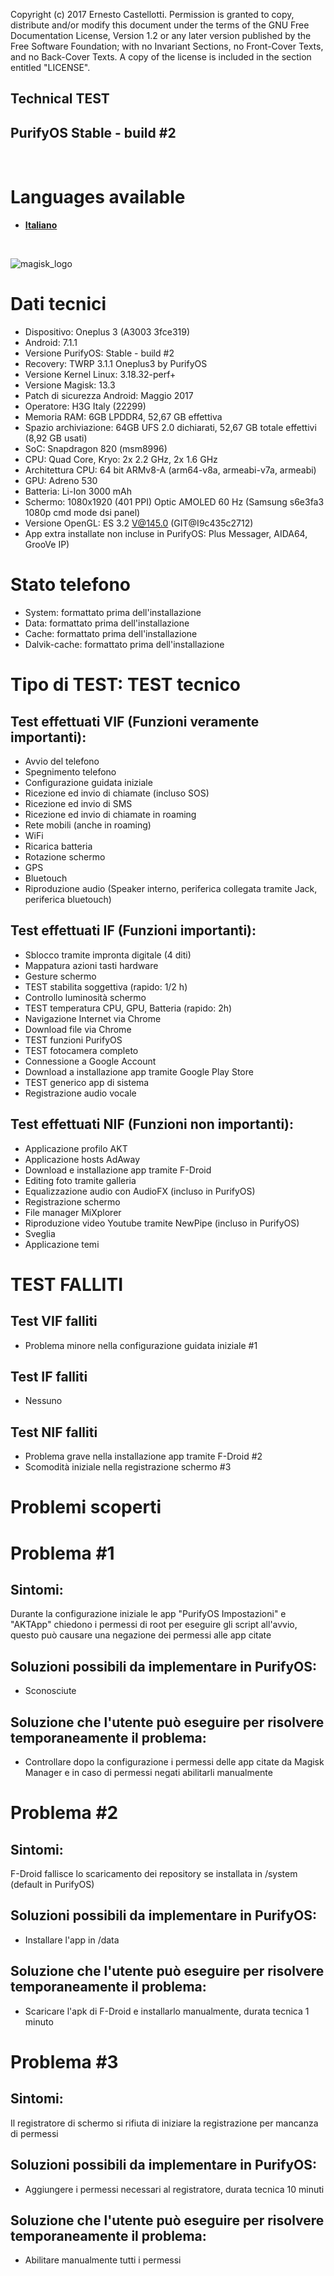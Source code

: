   Copyright (c)  2017  Ernesto Castellotti.
   Permission is granted to copy, distribute and/or modify this document
   under the terms of the GNU Free Documentation License, Version 1.2
   or any later version published by the Free Software Foundation;
   with no Invariant Sections, no Front-Cover Texts, and no Back-Cover
   Texts.  A copy of the license is included in the section entitled "LICENSE".
   
   
   ## **Technical TEST**
## **PurifyOS Stable - build #2**
&nbsp;
#  Languages ​​available

 - **[Italiano](#it)**
<a name="it">
&nbsp;
&nbsp;

![magisk_logo](http://i.imgur.com/UT8TYbk.png)

# Dati tecnici
  - Dispositivo: Oneplus 3 (A3003 3fce319)
  - Android: 7.1.1
  - Versione PurifyOS: Stable - build #2
  - Recovery: TWRP 3.1.1 Oneplus3 by PurifyOS
  - Versione Kernel Linux: 3.18.32-perf+
  - Versione Magisk: 13.3
  - Patch di sicurezza Android: Maggio 2017
  - Operatore: H3G Italy (22299)
  - Memoria RAM: 6GB LPDDR4, 52,67 GB effettiva
  - Spazio archiviazione: 64GB UFS 2.0 dichiarati, 52,67 GB totale effettivi (8,92 GB usati)
  - SoC: Snapdragon 820 (msm8996)
  - CPU: Quad Core, Kryo: 2x 2.2 GHz, 2x 1.6 GHz
  - Architettura CPU: 64 bit ARMv8-A (arm64-v8a, armeabi-v7a, armeabi)
  - GPU: Adreno 530
  - Batteria: Li-Ion 3000 mAh
  - Schermo: 1080x1920 (401 PPI) Optic AMOLED 60 Hz (Samsung s6e3fa3 1080p cmd mode dsi panel)
  - Versione OpenGL: ES 3.2 V@145.0 (GIT@I9c435c2712)
  - App extra installate non incluse in PurifyOS: Plus Messager, AIDA64, GrooVe IP)
 
# Stato telefono
 - System: formattato prima dell'installazione
 - Data: formattato prima dell'installazione
 - Cache: formattato prima dell'installazione
 - Dalvik-cache: formattato prima dell'installazione


# Tipo di TEST: TEST tecnico
## Test effettuati VIF (Funzioni veramente importanti):

  - Avvio del telefono
  - Spegnimento telefono
  - Configurazione guidata iniziale
  - Ricezione ed invio di chiamate (incluso SOS)
  - Ricezione ed invio di SMS
  - Ricezione ed invio di chiamate in roaming
  - Rete mobili (anche in roaming)
  - WiFi
  - Ricarica batteria
  - Rotazione schermo
  - GPS
  - Bluetouch
  - Riproduzione audio (Speaker interno, periferica collegata tramite Jack, periferica bluetouch)
  
## Test effettuati IF (Funzioni importanti):
 - Sblocco tramite impronta digitale (4 diti)
 - Mappatura azioni tasti hardware
 - Gesture schermo 
 - TEST stabilita soggettiva (rapido: 1/2 h)
 - Controllo luminosità schermo
 - TEST temperatura CPU, GPU, Batteria (rapido: 2h)
 - Navigazione Internet via Chrome
 - Download file via Chrome
 - TEST funzioni PurifyOS
 - TEST fotocamera completo
 - Connessione a Google Account
 - Download a installazione app tramite Google Play Store
 - TEST generico app di sistema
 - Registrazione audio vocale
 
## Test effettuati NIF (Funzioni non importanti):
 - Applicazione profilo AKT 
 - Applicazione hosts AdAway
 - Download e installazione app tramite F-Droid
 - Editing foto tramite galleria
 - Equalizzazione audio con AudioFX (incluso in PurifyOS)
 - Registrazione schermo 
 - File manager MiXplorer
 - Riproduzione video Youtube tramite NewPipe (incluso in PurifyOS)
 - Sveglia
 - Applicazione temi 
 
# TEST FALLITI

## Test VIF falliti
 - Problema minore nella configurazione guidata iniziale #1

## Test IF falliti
 - Nessuno

## Test NIF falliti
 - Problema grave nella installazione app tramite F-Droid #2
 - Scomodità iniziale nella registrazione schermo #3

# **Problemi scoperti**
# Problema #1
## Sintomi:
Durante la configurazione iniziale le app "PurifyOS Impostazioni" e "AKTApp" chiedono i permessi di root per eseguire gli script all'avvio, questo può causare una negazione dei permessi alle app citate
## Soluzioni possibili da implementare in PurifyOS:
 - Sconosciute
## Soluzione che l'utente può eseguire per risolvere temporaneamente il problema:
 - Controllare dopo la configurazione i permessi delle app citate da Magisk Manager e in caso di permessi negati abilitarli manualmente

# Problema #2
## Sintomi:
F-Droid fallisce lo scaricamento dei repository se installata in /system (default in PurifyOS)
## Soluzioni possibili da implementare in PurifyOS:
 - Installare l'app in /data
## Soluzione che l'utente può eseguire per risolvere temporaneamente il problema:
 - Scaricare l'apk di F-Droid e installarlo manualmente, durata tecnica 1 minuto
# Problema #3
## Sintomi:
Il registratore di schermo si rifiuta di iniziare la registrazione per mancanza di permessi 
## Soluzioni possibili da implementare in PurifyOS:
 - Aggiungere i permessi necessari al registratore, durata tecnica 10 minuti
## Soluzione che l'utente può eseguire per risolvere temporaneamente il problema:
 - Abilitare manualmente tutti i permessi
</a>
